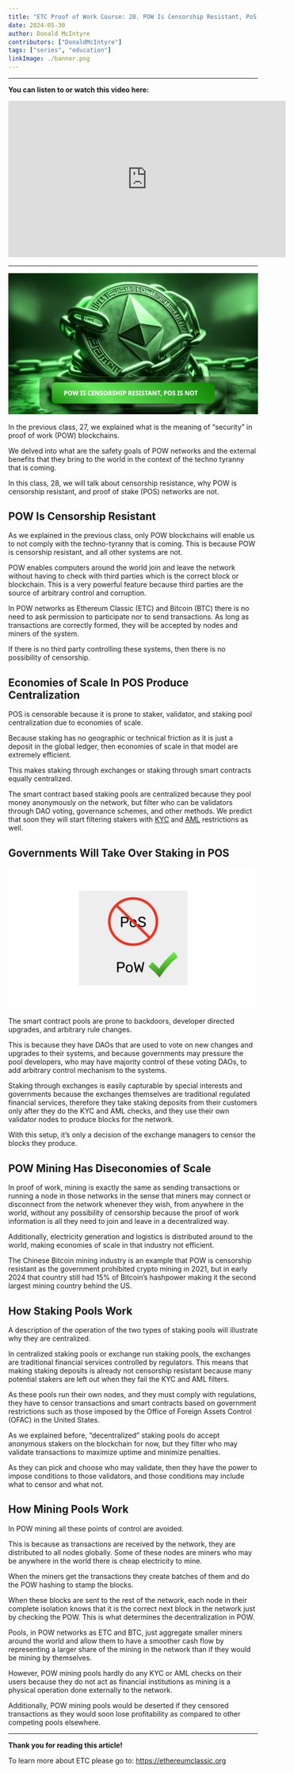 ```yaml
---
title: "ETC Proof of Work Course: 28. POW Is Censorship Resistant, PoS Is Not"
date: 2024-05-30
author: Donald McIntyre
contributors: ["DonaldMcIntyre"]
tags: ["series", "education"]
linkImage: ./banner.png
---
```


---
**You can listen to or watch this video here:**

<iframe width="560" height="315" src="https://www.youtube.com/embed/QSNub65Osso" title="YouTube video player" frameborder="0" allow="accelerometer; autoplay; clipboard-write; encrypted-media; gyroscope; picture-in-picture; web-share" allowfullscreen></iframe>

---

![](./banner.png)

In the previous class, 27, we explained what is the meaning of “security” in proof of work (POW) blockchains. 

We delved into what are the safety goals of POW networks and the external benefits that they bring to the world in the context of the techno tyranny that is coming. 

In this class, 28, we will talk about censorship resistance, why POW is censorship resistant, and proof of stake (POS) networks are not.

## POW Is Censorship Resistant

As we explained in the previous class, only POW blockchains will enable us to not comply with the techno-tyranny that is coming. This is because POW is censorship resistant, and all other systems are not.

POW enables computers around the world join and leave the network without having to check with third parties which is the correct block or blockchain. This is a very powerful feature because third parties are the source of arbitrary control and corruption.

In POW networks as Ethereum Classic (ETC) and Bitcoin (BTC) there is no need to ask permission to participate nor to send transactions. As long as transactions are correctly formed, they will be accepted by nodes and miners of the system.

If there is no third party controlling these systems, then there is no possibility of censorship.

## Economies of Scale In POS Produce Centralization

POS is censorable because it is prone to staker, validator, and staking pool centralization due to economies of scale. 

Because staking has no geographic or technical friction as it is just a deposit in the global ledger, then economies of scale in that model are extremely efficient. 

This makes staking through exchanges or staking through smart contracts equally centralized. 

The smart contract based staking pools are centralized because they pool money anonymously on the network, but filter who can be validators through DAO voting, governance schemes, and other methods. We predict that soon they will start filtering stakers with [KYC](https://en.wikipedia.org/wiki/Know_your_customer) and [AML](https://en.wikipedia.org/wiki/Anti%E2%80%93money_laundering) restrictions as well.

## Governments Will Take Over Staking in POS

![](./1.png)

The smart contract pools are prone to backdoors, developer directed upgrades, and arbitrary rule changes. 

This is because they have DAOs that are used to vote on new changes and upgrades to their systems, and because governments may pressure the pool developers, who may have majority control of these voting DAOs, to add arbitrary control mechanism to the systems.

Staking through exchanges is easily capturable by special interests and governments because the exchanges themselves are traditional regulated financial services, therefore they take staking deposits from their customers only after they do the KYC and AML checks, and they use their own validator nodes to produce blocks for the network.

With this setup, it’s only a decision of the exchange managers to censor the blocks they produce.

## POW Mining Has Diseconomies of Scale

In proof of work, mining is exactly the same as sending transactions or running a node in those networks in the sense that miners may connect or disconnect from the network whenever they wish, from anywhere in the world, without any possibility of censorship because the proof of work information is all they need to join and leave in a decentralized way.

Additionally, electricity generation and logistics is distributed around to the world, making economies of scale in that industry not efficient. 

The Chinese Bitcoin mining industry is an example that POW is censorship resistant as the government prohibited crypto mining in 2021, but in early 2024 that country still had 15% of Bitcoin’s hashpower making it the second largest mining country behind the US.

## How Staking Pools Work

A description of the operation of the two types of staking pools will illustrate why they are centralized.

In centralized staking pools or exchange run staking pools, the exchanges are traditional financial services controlled by regulators. This means that making staking deposits is already not censorship resistant because many potential stakers are left out when they fail the KYC and AML filters.

As these pools run their own nodes, and they must comply with regulations, they have to censor transactions and smart contracts based on government restrictions such as those imposed by the Office of Foreign Assets Control (OFAC) in the United States.

As we explained before, “decentralized” staking pools do accept anonymous stakers on the blockchain for now, but they filter who may validate transactions to maximize uptime and minimize penalties.

As they can pick and choose who may validate, then they have the power to impose conditions to those validators, and those conditions may include what to censor and what not.

## How Mining Pools Work

In POW mining all these points of control are avoided. 

This is because as transactions are received by the network, they are distributed to all nodes globally. Some of these nodes are miners who may be anywhere in the world there is cheap electricity to mine.

When the miners get the transactions they create batches of them and do the POW hashing to stamp the blocks. 

When these blocks are sent to the rest of the network, each node in their complete isolation knows that it is the correct next block in the network just by checking the POW. This is what determines the decentralization in POW.

Pools, in POW networks as ETC and BTC, just aggregate smaller miners around the world and allow them to have a smoother cash flow by representing a larger share of the mining in the network than if they would be mining by themselves. 

However, POW mining pools hardly do any KYC or AML checks on their users because they do not act as financial institutions as mining is a physical operation done externally to the network. 

Additionally, POW mining pools would be deserted if they censored transactions as they would soon lose profitability as compared to other competing pools elsewhere.

---

**Thank you for reading this article!**

To learn more about ETC please go to: https://ethereumclassic.org

